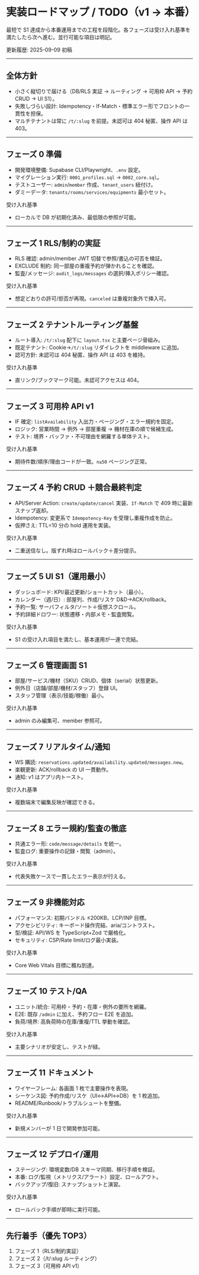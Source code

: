 # 実装ロードマップ / TODO（v1 → 本番）

最短で S1 達成から本番運用までの工程を段階化。各フェーズは受け入れ基準を満たしたら次へ進む。並行可能な項目は明記。

更新履歴: 2025-09-09 初稿

---

## 全体方針

- 小さく縦切りで届ける（DB/RLS 実証 → ルーティング → 可用枠 API → 予約 CRUD → UI S1）。
- 失敗しづらい設計: Idempotency・If-Match・標準エラー形でフロントの一貫性を担保。
- マルチテナントは常に `/t/:slug` を前提。未認可は 404 秘匿、操作 API は 403。

---

## フェーズ 0 準備

- 開発環境整備: Supabase CLI/Playwright、`.env` 設定。
- マイグレーション実行: `0001_profiles.sql` → `0002_core.sql`。
- テストユーザー: `admin`/`member` 作成、`tenant_users` 紐付け。
- ダミーデータ: `tenants/rooms/services/equipments` 最小セット。

受け入れ基準

- ローカルで DB が初期化済み、最低限の参照が可能。

---

## フェーズ 1 RLS/制約の実証

- RLS 確認: admin/member JWT 切替で参照/書込の可否を検証。
- EXCLUDE 制約: 同一部屋の重複予約が弾かれることを確認。
- 監査/メッセージ: `audit_logs/messages` の選択/挿入ポリシー確認。

受け入れ基準

- 想定どおりの許可/拒否が再現。`canceled` は重複対象外で挿入可。

---

## フェーズ 2 テナントルーティング基盤

- ルート導入: `/t/:slug` 配下に `layout.tsx` と主要ページ骨組み。
- 既定テナント: Cookie→`/t/:slug` リダイレクトを middleware に追加。
- 認可方針: 未認可は 404 秘匿、操作 API は 403 を維持。

受け入れ基準

- 直リンク/ブックマーク可能。未認可アクセスは 404。

---

## フェーズ 3 可用枠 API v1

- IF 確定: `listAvailability` 入出力・ページング・エラー規約を固定。
- ロジック: 営業時間 → 例外 → 部屋重複 → 機材在庫の順で候補生成。
- テスト: 境界・バッファ・不可理由を網羅する単体テスト。

受け入れ基準

- 期待件数/順序/理由コードが一致。`n≤50` ページング正常。

---

## フェーズ 4 予約 CRUD ＋競合最終判定

- API/Server Action: `create/update/cancel` 実装、`If-Match` で 409 時に最新スナップ返却。
- Idempotency: 変更系で `Idempotency-Key` を受理し重複作成を防止。
- 仮押さえ: TTL=10 分の hold 運用を実装。

受け入れ基準

- 二重送信なし。版ずれ時はロールバック＋差分提示。

---

## フェーズ 5 UI S1（運用最小）

- ダッシュボード: KPI/最近更新/ショートカット（最小）。
- カレンダー（週/日）: 部屋列、作成/リスケ D&D→ACK/rollback。
- 予約一覧: サーバフィルタ/ソート＋仮想スクロール。
- 予約詳細ドロワー: 状態遷移・内部メモ・監査閲覧。

受け入れ基準

- S1 の受け入れ項目を満たし、基本運用が一連で完結。

---

## フェーズ 6 管理画面 S1

- 部屋/サービス/機材（SKU）CRUD、個体（serial）状態更新。
- 例外日（店舗/部屋/機材/スタッフ）登録 UI。
- スタッフ管理（表示/技能/稼働）最小。

受け入れ基準

- admin のみ編集可、member 参照可。

---

## フェーズ 7 リアルタイム/通知

- WS 購読: `reservations.updated/availability.updated/messages.new`。
- 楽観更新: ACK/rollback の UI 一貫動作。
- 通知: v1 はアプリ内トースト。

受け入れ基準

- 複数端末で編集反映が確認できる。

---

## フェーズ 8 エラー規約/監査の徹底

- 共通エラー形: `code/message/details` を統一。
- 監査ログ: 重要操作の記録・閲覧（admin）。

受け入れ基準

- 代表失敗ケースで一貫したエラー表示が行える。

---

## フェーズ 9 非機能対応

- パフォーマンス: 初期バンドル ≤200KB、LCP/INP 目標。
- アクセシビリティ: キーボード操作完結、aria/コントラスト。
- 型/検証: API/WS を TypeScript+Zod で厳格化。
- セキュリティ: CSP/Rate limit/ログ最小実装。

受け入れ基準

- Core Web Vitals 目標に概ね到達。

---

## フェーズ 10 テスト/QA

- ユニット/統合: 可用枠・予約・在庫・例外の要所を網羅。
- E2E: 既存 `/admin` に加え、予約フロー E2E を追加。
- 負荷/境界: 高負荷時の在庫/重複/TTL 挙動を確認。

受け入れ基準

- 主要シナリオが安定し、テストが緑。

---

## フェーズ 11 ドキュメント

- ワイヤーフレーム: 各画面 1 枚で主要操作を表現。
- シーケンス図: 予約作成/リスケ（UI↔API↔DB）を 1 枚追加。
- README/Runbook/トラブルシュートを整備。

受け入れ基準

- 新規メンバーが 1 日で開発参加可能。

---

## フェーズ 12 デプロイ/運用

- ステージング: 環境変数/DB スキーマ同期、移行手順を検証。
- 本番: ログ/監視（メトリクス/アラート）設定、ロールアウト。
- バックアップ/復旧: スナップショットと演習。

受け入れ基準

- ロールバック手順が即時に実行可能。

---

## 先行着手（優先 TOP3）

1. フェーズ 1（RLS/制約実証）
2. フェーズ 2（/t/:slug ルーティング）
3. フェーズ 3（可用枠 API v1）

